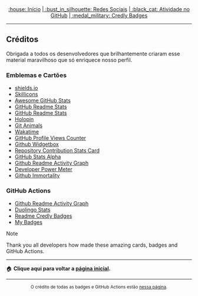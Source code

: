 <div align="center">
<a href="README.md"> :house: Início</a>
<a href="social-media.md"> | :bust_in_silhouette: Redes Sociais</a>
<a href="github-activity.md"> | :black_cat: Atividade no GitHub</a>
<a href="credly-badges.md"> | :medal_military: Credly Badges</a>
</div>

---

## Créditos
Obrigada a todos os desenvolvedores que brilhantemente criaram esse material maravilhoso que só enriquece nosso perfil.

### Emblemas e Cartões

- [shields.io](https://shields.io/)
- [Skillicons](https://skillicons.dev)
- [Awesome GitHub Stats](https://awesome-github-stats.azurewebsites.net)
- [GitHub Readme Stats](https://github-readme-stats.vercel.app)
- [GitHub Readme Stats](https://github.com/anuraghazra/github-readme-stats)
- [Holopin](https://holopin.io/)
- [Git Animals](https://www.gitanimals.org/)
- [Wakatime](https://wakatime.com)
- [GitHub Profile Views Counter](https://github.com/antonkomarev/github-profile-views-counter)
- [Github Widgetbox](https://github.com/Jurredr/github-widgetbox)
- [Repository Contribution Stats Card](https://github.com/HwangTaehyun/github-repository-contribution-stats)
- [GitHub Stats Alpha](https://github-stats-alpha.vercel.app)
- [Github Readme Activity Graph](https://github.com/Ashutosh00710/github-readme-activity-graph)
- [Developer Power Meter](https://stats.hyo.dev/en)
- [Github Immortality ](https://github-immortality.vercel.app)


### GitHub Actions

- [Github Readme Activity Graph](https://github.com/Ashutosh00710/github-readme-activity-graph)
- [Duolingo Stats](https://github.com/centrumek/duolingo-readme-stats)
- [Readme Credly Badges](https://github.com/jd-35656/readme-credly-badges)
- [My Badges](https://github.com/my-badges/my-badges)

> [!NOTE]  
> Thank you all developers how made these amazing cards, badges and GitHub Actions.

---

:house: <b> Clique aqui para voltar a [página inicial](README.md). </b>

---

<div align="center">
<sup>O crédito de todas as badges e GitHub Actions estão <a href="badges-actions.md">nessa página</a>.</sup>
</div>